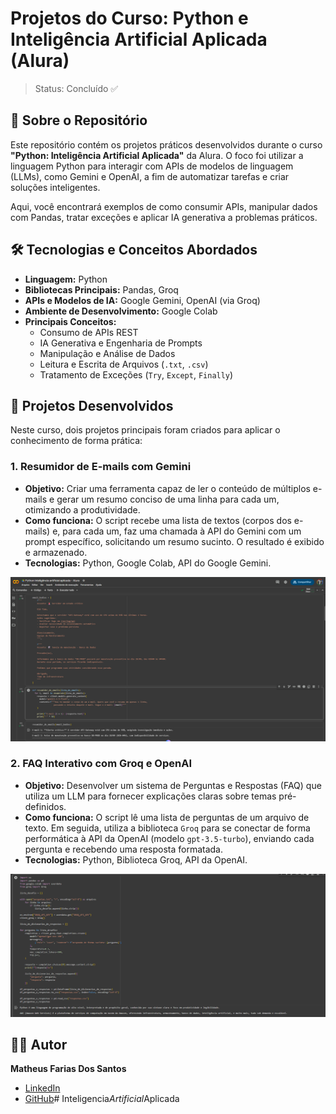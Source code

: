 # Projetos do Curso: Python e Inteligência Artificial Aplicada (Alura)

> Status: Concluído ✅

## 📖 Sobre o Repositório

Este repositório contém os projetos práticos desenvolvidos durante o curso **"Python: Inteligência Artificial Aplicada"** da Alura. O foco foi utilizar a linguagem Python para interagir com APIs de modelos de linguagem (LLMs), como Gemini e OpenAI, a fim de automatizar tarefas e criar soluções inteligentes.

Aqui, você encontrará exemplos de como consumir APIs, manipular dados com Pandas, tratar exceções e aplicar IA generativa a problemas práticos.

## 🛠️ Tecnologias e Conceitos Abordados

- **Linguagem:** Python
- **Bibliotecas Principais:** Pandas, Groq
- **APIs e Modelos de IA:** Google Gemini, OpenAI (via Groq)
- **Ambiente de Desenvolvimento:** Google Colab
- **Principais Conceitos:**
  - Consumo de APIs REST
  - IA Generativa e Engenharia de Prompts
  - Manipulação e Análise de Dados
  - Leitura e Escrita de Arquivos (`.txt`, `.csv`)
  - Tratamento de Exceções (`Try`, `Except`, `Finally`)

## 🚀 Projetos Desenvolvidos

Neste curso, dois projetos principais foram criados para aplicar o conhecimento de forma prática:

### 1. Resumidor de E-mails com Gemini

- **Objetivo:** Criar uma ferramenta capaz de ler o conteúdo de múltiplos e-mails e gerar um resumo conciso de uma linha para cada um, otimizando a produtividade.
- **Como funciona:** O script recebe uma lista de textos (corpos dos e-mails) e, para cada um, faz uma chamada à API do Gemini com um prompt específico, solicitando um resumo sucinto. O resultado é exibido e armazenado.
- **Tecnologias:** Python, Google Colab, API do Google Gemini.

![Resumidor de E-mails com Gemini](email.png)

### 2. FAQ Interativo com Groq e OpenAI

- **Objetivo:** Desenvolver um sistema de Perguntas e Respostas (FAQ) que utiliza um LLM para fornecer explicações claras sobre temas pré-definidos.
- **Como funciona:** O script lê uma lista de perguntas de um arquivo de texto. Em seguida, utiliza a biblioteca `Groq` para se conectar de forma performática à API da OpenAI (modelo `gpt-3.5-turbo`), enviando cada pergunta e recebendo uma resposta formatada.
- **Tecnologias:** Python, Biblioteca Groq, API da OpenAI.

![FAQ com Groq](GROQ.png)


## 👨‍💻 Autor

**Matheus Farias Dos Santos**

- [LinkedIn](https://www.linkedin.com/in/matheus-farias-0822b5269/)
- [GitHub](https://github.com/MatheusFarias15)#   I n t e l i g e n c i a _ A r t i f i c i a l _ A p l i c a d a 
 
 